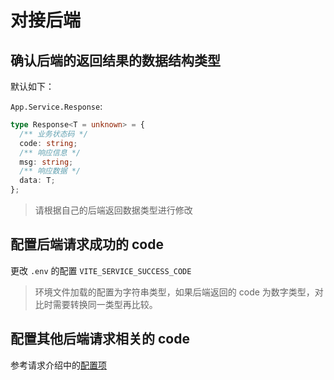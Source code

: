 # 对接后端

## 确认后端的返回结果的数据结构类型

默认如下：

`App.Service.Response`:

```ts
type Response<T = unknown> = {
  /** 业务状态码 */
  code: string;
  /** 响应信息 */
  msg: string;
  /** 响应数据 */
  data: T;
};
```

> 请根据自己的后端返回数据类型进行修改

## 配置后端请求成功的 code

更改 `.env` 的配置 `VITE_SERVICE_SUCCESS_CODE`

> 环境文件加载的配置为字符串类型，如果后端返回的 code 为数字类型，对比时需要转换同一类型再比较。

## 配置其他后端请求相关的 code

参考请求介绍中的[配置项](./intro.md#请求相关配置介绍)
